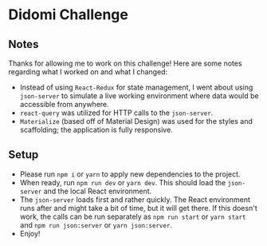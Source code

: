 # Didomi Challenge

## Notes

Thanks for allowing me to work on this challenge! Here are some notes regarding what I worked on and what I changed:

- Instead of using `React-Redux` for state management, I went about using `json-server` to simulate a live working environment where data would be accessible from anywhere.
- `react-query` was utilized for HTTP calls to the `json-server`.
- `Materialize` (based off of Material Design) was used for the styles and scaffolding; the application is fully responsive.

## Setup

- Please run `npm i` or `yarn` to apply new dependencies to the project.
- When ready, run `npm run dev` or `yarn dev`. This should load the `json-server` and the local React environment.
- The `json-server` loads first and rather quickly. The React environment runs after and might take a bit of time, but it will get there. If this doesn't work, the calls can be run separately as `npm run start` or `yarn start` and `npm run json:server` or `yarn json:server`.
- Enjoy!
